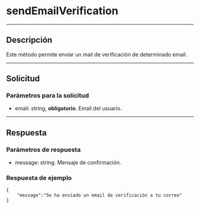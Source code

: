 # sendEmailVerification

---
## Descripción
Este método permite envíar un mail de verificación de determinado email. 

---
## Solicitud
### Parámetros para la solicitud
* email: string, **obligatorio**. Email del usuario.

---
## Respuesta
### Parámetros de respuesta
* message: string. Mensaje de confirmación.

### Respuesta de ejemplo
```
{
    "message":"Se ha enviado un email de verificación a tu correo"
}
```